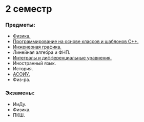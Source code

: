 # 2 семестр
### Предметы:
- [Физика.](https://github.com/DimaPermyakov/IU5/tree/main/Term-2/%D0%A4%D0%B8%D0%B7%D0%B8%D0%BA%D0%B0)
- [Программирование на основе классов и шаблонов C++.](https://github.com/DimaPermyakov/IU5/tree/main/Term-2/%D0%9F%D1%80%D0%BE%D0%B3%D1%80%D0%B0%D0%BC%D0%BC%D0%B8%D1%80%D0%BE%D0%B2%D0%B0%D0%BD%D0%B8%D0%B5%20%D0%BD%D0%B0%20%D0%BE%D1%81%D0%BD%D0%BE%D0%B2%D0%B5%20%D0%BA%D0%BB%D0%B0%D1%81%D1%81%D0%BE%D0%B2%20%D0%B8%20%D1%88%D0%B0%D0%B1%D0%BB%D0%BE%D0%BD%D0%BE%D0%B2.%20%D0%A1%2B%2B)
- [Инженерная графика.](https://github.com/DimaPermyakov/IU5/tree/main/Term-2/%D0%9A%D0%BE%D0%BC%D0%BF%D1%8C%D1%8E%D1%82%D0%B5%D1%80%D0%BD%D0%B0%D1%8F%20%D0%B3%D1%80%D0%B0%D1%84%D0%B8%D0%BA%D0%B0)
- Линейная алгебра и ФНП.
- [Интегралы и дифференциальные уравнения.](https://github.com/DimaPermyakov/IU5/tree/main/Term-2/%D0%98%D0%B8%D0%94%D0%A3)
- Иностранный язык.
- История.
- [АСОИУ.](https://github.com/DimaPermyakov/IU5/tree/main/Term-2/%D0%90%D0%A1%D0%9E%D0%98%D0%A3)
- Физ-ра.

### Экзамены:
- ИиДу.
- Физика.
- ПКШ.
